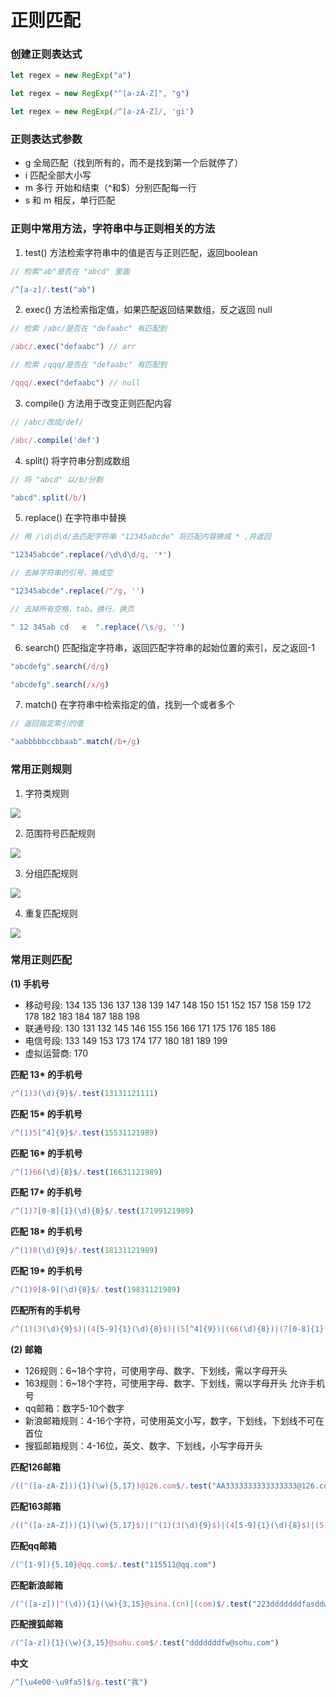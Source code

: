 # 正则匹配

### 创建正则表达式
```js
let regex = new RegExp("a")

let regex = new RegExp("^[a-zA-Z]", "g")

let regex = new RegExp(/^[a-zA-Z]/, 'gi')
```


### 正则表达式参数

* g 全局匹配（找到所有的，而不是找到第一个后就停了）
* i 匹配全部大小写
* m 多行  开始和结束（^和$）分别匹配每一行
* s 和 m 相反，单行匹配


### 正则中常用方法，字符串中与正则相关的方法

1. test() 方法检索字符串中的值是否与正则匹配，返回boolean  

```js
// 检索"ab"是否在 "abcd" 里面

/^[a-z]/.test("ab")
```

2. exec() 方法检索指定值，如果匹配返回结果数组，反之返回 null

```js
// 检索 /abc/是否在 "defaabc" 有匹配到

/abc/.exec("defaabc") // arr 

// 检索 /qqq/是否在 "defaabc" 有匹配到

/qqq/.exec("defaabc") // null
```

3. compile() 方法用于改变正则匹配内容

```js
// /abc/改成/def/

/abc/.compile('def')
```


4. split() 将字符串分割成数组

```js
// 将 "abcd" 以/b/分割

"abcd".split(/b/)
```

5. replace() 在字符串中替换

```js
// 用 /\d\d\d/去匹配字符串 "12345abcde" 将匹配内容换成 * ,并返回

"12345abcde".replace(/\d\d\d/g, '*')

// 去掉字符串的引号，换成空

"12345abcde".replace(/"/g, '')

// 去掉所有空格，tab。换行，换页

" 12 345ab cd   e  ".replace(/\s/g, '')
```

6. search() 匹配指定字符串，返回匹配字符串的起始位置的索引，反之返回-1

```js
"abcdefg".search(/d/g)

"abcdefg".search(/x/g)
```


7. match() 在字符串中检索指定的值，找到一个或者多个

```js
// 返回指定索引的值

"aabbbbbccbbaab".match(/b+/g)
```


### 常用正则规则

1. 字符类规则

<img src="../img/1.png" />

2. 范围符号匹配规则

<img src="../img/2.png" />

3. 分组匹配规则

<img src="../img/3.png" />

4. 重复匹配规则

<img src="../img/4.png" />

### 常用正则匹配  

<strong>(1) 手机号</strong>

* 移动号段: 134 135 136 137 138 139 147 148 150 151 152 157 158 159 172 178 182 183 184 187 188 198
* 联通号段: 130 131 132 145 146 155 156 166 171 175 176 185 186
* 电信号段: 133 149 153 173 174 177 180 181 189 199
* 虚拟运营商: 170

<strong>匹配 13* 的手机号</strong>
```js
/^(1)3(\d){9}$/.test(13131121111)
```

<strong>匹配 15* 的手机号</strong>

```js
/^(1)5[^4]{9}$/.test(15531121989)
```

<strong>匹配 16* 的手机号</strong>

```js
/^(1)66(\d){8}$/.test(16631121989)
```

<strong>匹配 17* 的手机号</strong>

```js
/^(1)7[0-8]{1}(\d){8}$/.test(17199121989)
```

<strong>匹配 18* 的手机号</strong>

```js
/^(1)8(\d){9}$/.test(18131121989)
```

<strong>匹配 19* 的手机号</strong>

```js
/^(1)9[8-9](\d){8}$/.test(19831121989)
```

<strong>匹配所有的手机号</strong>

```js
/^(1)(3(\d){9}$)|(4[5-9]{1}(\d){8}$)|(5[^4]{9})|(66(\d){8})|(7[0-8]{1}(\d){8})|(8(\d){9}$)|(9[8-9](\d){8}$)/.test(19931121989)
```

<strong>(2) 邮箱</strong>

* 126规则：6~18个字符，可使用字母、数字、下划线，需以字母开头
* 163规则：6~18个字符，可使用字母、数字、下划线，需以字母开头 允许手机号
* qq邮箱：数字5-10个数字
* 新浪邮箱规则：4-16个字符，可使用英文小写，数字，下划线，下划线不可在首位
* 搜狐邮箱规则：4-16位，英文、数字、下划线，小写字母开头

<strong>匹配126邮箱</strong>

```js
/((^([a-zA-Z])){1}(\w){5,17})@126.com$/.test("AA3333333333333333@126.com")
```

<strong>匹配163邮箱</strong>

```js
/((^([a-zA-Z])){1}(\w){5,17}$)|(^(1)(3(\d){9}$)|(4[5-9]{1}(\d){8}$)|(5[^4]{9})|(66(\d){8})|(7[0-8]{1}(\d){8})|(8(\d){9}$)|(9[8-9](\d){8}$))@163.com$/.test("15132221989@163.com")
```

<strong>匹配qq邮箱</strong>

```js
/(^[1-9]){5,10}@qq.com$/.test("115511@qq.com")
```

<strong>匹配新浪邮箱</strong>

```js
/(^([a-z])|^(\d)){1}(\w){3,15}@sina.(cn)|(com)$/.test("223dddddddfasddw@sina.com")
```

<strong>匹配搜狐邮箱</strong>

```js
/(^[a-z]){1}(\w){3,15}@sohu.com$/.test("dddddddfw@sohu.com")
```

<strong>中文</strong>

```js
/^[\u4e00-\u9fa5]$/g.test("我")   
```
